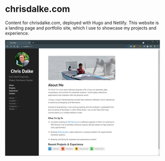 # chrisdalke.com
Content for chrisdalke.com, deployed with Hugo and Netlify. This website is a landing page and portfolio site,
which I use to showcase my projects and experience.


![Screenshot](screenshot.PNG)